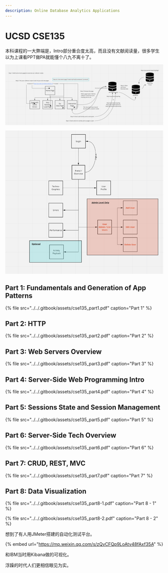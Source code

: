 ```yaml
---
description: Online Database Analytics Applications
---
```


# UCSD CSE135

本科课程的一大弊端是，Intro部分重合度太高，而且没有文献阅读量，很多学生以为上课看PPT做PA就能懂个八九不离十了。

![Tracking-1](../../.gitbook/assets/image%20%2855%29.png)

![Tracking-2](../../.gitbook/assets/image%20%2856%29.png)

## Part 1: Fundamentals and Generation of App Patterns

{% file src="../../.gitbook/assets/cse135\_part1.pdf" caption="Part 1" %}

## Part 2: HTTP

{% file src="../../.gitbook/assets/cse135\_part2.pdf" caption="Part 2" %}

## Part 3: Web Servers Overview

{% file src="../../.gitbook/assets/cse135\_part3.pdf" caption="Part 3" %}

## Part 4: Server-Side Web Programming Intro

{% file src="../../.gitbook/assets/cse135\_part4.pdf" caption="Part 4" %}

## Part 5: Sessions State and Session Management

{% file src="../../.gitbook/assets/cse135\_part5.pdf" caption="Part 5" %}

## Part 6: Server-Side Tech Overview

{% file src="../../.gitbook/assets/cse135\_part6.pdf" caption="Part 6" %}

## Part 7: CRUD, REST, MVC

{% file src="../../.gitbook/assets/cse135\_part7.pdf" caption="Part 7" %}

## Part 8: Data Visualization

{% file src="../../.gitbook/assets/cse135\_part8-1.pdf" caption="Part 8 - 1" %}

{% file src="../../.gitbook/assets/cse135\_part8-2.pdf" caption="Part 8 - 2" %}

想到了有人用JMeter搭建的自动化测试平台。

{% embed url="https://mp.weixin.qq.com/s/zQvCFQp9LoAtv48fAxf35A" %}

和IBM当时用Kibana做的可视化。

浮躁的时代人们更相信眼见为实。


